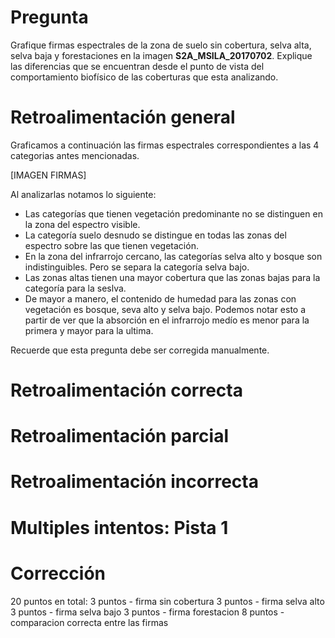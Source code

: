 # Pregunta
Grafique firmas espectrales de la zona de suelo sin cobertura, selva alta, selva baja y forestaciones en la imagen **S2A_MSILA_20170702**. Explique las diferencias que se encuentran desde el punto de vista del comportamiento biofísico de las coberturas que esta analizando.

# Retroalimentación general
Graficamos a continuación las firmas espectrales correspondientes a las 4 categorias antes mencionadas.

[IMAGEN FIRMAS]

Al analizarlas notamos lo siguiente:

* Las categorías que tienen vegetación predominante no se distinguen en la zona del espectro visible.
* La categoría suelo desnudo se distingue en todas las zonas del espectro sobre las que tienen vegetación.
* En la zona del infrarrojo cercano, las categorías selva alto y bosque son indistinguibles. Pero se separa la categoría selva bajo.
* Las zonas altas tienen una mayor cobertura que las zonas bajas para la categoría para la seslva.
* De mayor a manero, el contenido de humedad para las zonas con vegetación es bosque, seva alto y selva bajo. Podemos notar esto a partir de ver que la absorción en el infrarrojo medío es menor para la primera y mayor para la ultima.

Recuerde que esta pregunta debe ser corregida manualmente.

# Retroalimentación correcta

# Retroalimentación parcial

# Retroalimentación incorrecta

# Multiples intentos: Pista 1

# Corrección
20 puntos en total:
3 puntos - firma sin cobertura
3 puntos - firma selva alto
3 puntos - firma selva bajo
3 puntos - firma forestacion
8 puntos - comparacion correcta entre las firmas
